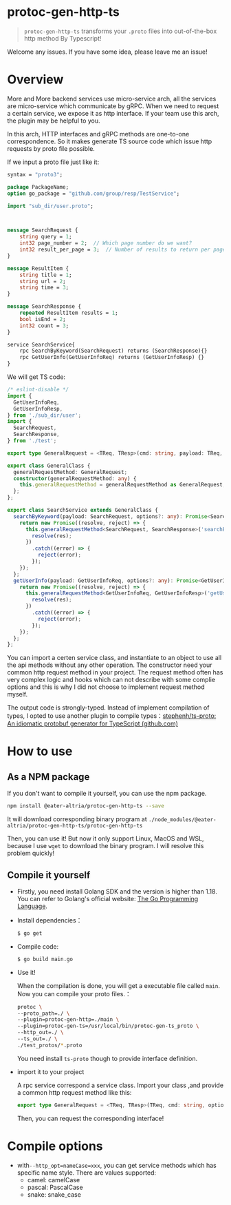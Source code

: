 # protoc-gen-http-ts

> `protoc-gen-http-ts` transforms your `.proto` files into out-of-the-box http method By Typescript!

Welcome any issues. If you have some idea, please leave me an issue!

# Overview

More and More backend services use micro-service arch, all the services are micro-service which communicate by gRPC. When we need to request a certain service, we expose it as http interface.  If your team use  this arch, the plugin may be helpful to you.

In this arch, HTTP interfaces and gRPC methods are one-to-one correspondence. So it makes generate TS source code which issue http requests by proto file possible.

If we input a proto file just like it: 

```protobuf
syntax = "proto3";

package PackageName;
option go_package = "github.com/group/resp/TestService";

import "sub_dir/user.proto";



message SearchRequest {
    string query = 1;
    int32 page_number = 2;  // Which page number do we want?
    int32 result_per_page = 3;  // Number of results to return per page.
}

message ResultItem {
    string title = 1;
    string url = 2;
    string time = 3;
}

message SearchResponse {
    repeated ResultItem results = 1;
    bool isEnd = 2;
    int32 count = 3;
}

service SearchService{
    rpc SearchByKeyword(SearchRequest) returns (SearchResponse){}
    rpc GetUserInfo(GetUserInfoReq) returns (GetUserInfoResp) {}
}
```

We will get TS code:

```typescript
/* eslint-disable */
import {
  GetUserInfoReq,
  GetUserInfoResp,
} from './sub_dir/user';
import {
  SearchRequest,
  SearchResponse,
} from './test';

export type GeneralRequest = <TReq, TResp>(cmd: string, payload: TReq, options?: any) => Promise<TResp>;

export class GeneralClass {
  generalRequestMethod: GeneralRequest;
  constructor(generalRequestMethod: any) {
    this.generalRequestMethod = generalRequestMethod as GeneralRequest;
  };
};

export class SearchService extends GeneralClass {
  searchByKeyword(payload: SearchRequest, options?: any): Promise<SearchResponse> {
    return new Promise((resolve, reject) => {
      this.generalRequestMethod<SearchRequest, SearchResponse>('searchByKeyword', payload, options).then((res) => {
        resolve(res);
      })
        .catch((error) => {
          reject(error);
        });
    });
  };
  getUserInfo(payload: GetUserInfoReq, options?: any): Promise<GetUserInfoResp> {
    return new Promise((resolve, reject) => {
      this.generalRequestMethod<GetUserInfoReq, GetUserInfoResp>('getUserInfo', payload, options).then((res) => {
        resolve(res);
      })
        .catch((error) => {
          reject(error);
        });
    });
  };
};


```

You can import a certen service class, and  instantiate to an object to use all the api methods without any other operation. The constructor need your common http request method in your project. The request method often has very complex logic and hooks which can not describe with some complie options and this is why I did not choose to implement request method myself.

The output code is strongly-typed. Instead of implement compilation of types, I opted to use another plugin to compile types：[stephenh/ts-proto: An idiomatic protobuf generator for TypeScript (github.com)](https://github.com/stephenh/ts-proto)





# How to use



## As a NPM package

If you don't want to compile it yourself, you can use the npm package.

```sh
npm install @eater-altria/protoc-gen-http-ts --save
```

It will download corresponding binary program at `./node_modules/@eater-altria/protoc-gen-http-ts/protoc-gen-http-ts`

Then, you can use it! But now it only support Linux, MacOS and WSL, because I use `wget` to download the binary program. I will resolve this problem quickly!



## Compile it yourself

- Firstly, you need install Golang SDK and the version is higher than 1.18. You can refer to Golang's official website: [The Go Programming Language](https://go.dev/). 

- Install dependencies：

  ```sh
  $ go get
  ```

- Compile code:

  ```sh
  $ go build main.go
  ```

- Use it!

  When the compilation is done, you will get a executable file called `main`. Now you can compile your proto files.：

  ```sh
  protoc \
  --proto_path=./ \
  --plugin=protoc-gen-http=./main \
  --plugin=protoc-gen-ts=/usr/local/bin/protoc-gen-ts_proto \
  --http_out=./ \
  --ts_out=./ \
  ./test_protos/*.proto
  ```

  You need install `ts-proto` though to provide interface definition.

- import it to your project

  A rpc service correspond a service class. Import your class ,and provide a common http request method like this:

  ```typescript
  export type GeneralRequest = <TReq, TResp>(TReq, cmd: string, options?: any) => Promise<TResp>
  ```

  Then, you can request the corresponding interface!



# Compile options

- with`--http_opt=nameCase=xxx`, you can get service methods which has specific name style. There are values supported:
  - camel: camelCase
  - pascal: PascalCase
  - snake: snake_case


